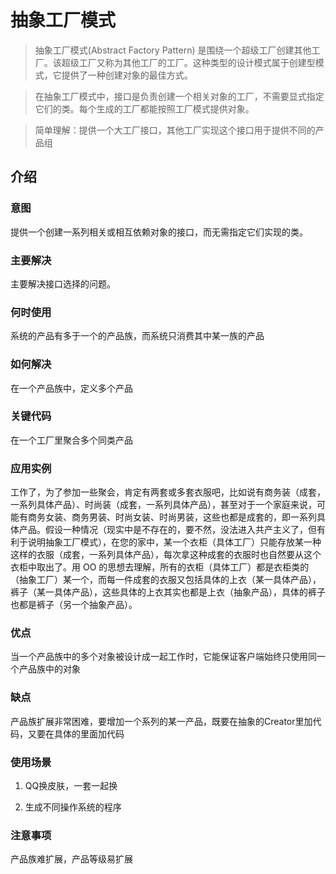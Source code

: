 # 抽象工厂模式

> 抽象工厂模式(Abstract Factory Pattern) 是围绕一个超级工厂创建其他工厂。该超级工厂又称为其他工厂的工厂。这种类型的设计模式属于创建型模式，它提供了一种创建对象的最佳方式。

> 在抽象工厂模式中，接口是负责创建一个相关对象的工厂，不需要显式指定它们的类。每个生成的工厂都能按照工厂模式提供对象。

> 简单理解：提供一个大工厂接口，其他工厂实现这个接口用于提供不同的产品组

## 介绍

### 意图

提供一个创建一系列相关或相互依赖对象的接口，而无需指定它们实现的类。

### 主要解决

主要解决接口选择的问题。

### 何时使用

系统的产品有多于一个的产品族，而系统只消费其中某一族的产品

### 如何解决

在一个产品族中，定义多个产品

### 关键代码

在一个工厂里聚合多个同类产品

### 应用实例

工作了，为了参加一些聚会，肯定有两套或多套衣服吧，比如说有商务装（成套，一系列具体产品）、时尚装（成套，一系列具体产品），甚至对于一个家庭来说，可能有商务女装、商务男装、时尚女装、时尚男装，这些也都是成套的，即一系列具体产品。假设一种情况（现实中是不存在的，要不然，没法进入共产主义了，但有利于说明抽象工厂模式），在您的家中，某一个衣柜（具体工厂）只能存放某一种这样的衣服（成套，一系列具体产品），每次拿这种成套的衣服时也自然要从这个衣柜中取出了。用 OO 的思想去理解，所有的衣柜（具体工厂）都是衣柜类的（抽象工厂）某一个，而每一件成套的衣服又包括具体的上衣（某一具体产品），裤子（某一具体产品），这些具体的上衣其实也都是上衣（抽象产品），具体的裤子也都是裤子（另一个抽象产品）。

### 优点

当一个产品族中的多个对象被设计成一起工作时，它能保证客户端始终只使用同一个产品族中的对象

### 缺点

产品族扩展非常困难，要增加一个系列的某一产品，既要在抽象的Creator里加代码，又要在具体的里面加代码

### 使用场景

1. QQ换皮肤，一套一起换

2. 生成不同操作系统的程序

### 注意事项

产品族难扩展，产品等级易扩展